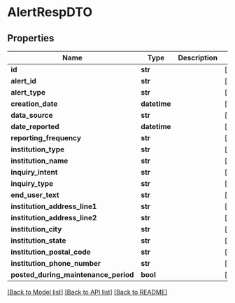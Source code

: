# AlertRespDTO


## Properties
Name | Type | Description | Notes
------------ | ------------- | ------------- | -------------
**id** | **str** |  | [optional] 
**alert_id** | **str** |  | [optional] 
**alert_type** | **str** |  | [optional] 
**creation_date** | **datetime** |  | [optional] 
**data_source** | **str** |  | [optional] 
**date_reported** | **datetime** |  | [optional] 
**reporting_frequency** | **str** |  | [optional] 
**institution_type** | **str** |  | [optional] 
**institution_name** | **str** |  | [optional] 
**inquiry_intent** | **str** |  | [optional] 
**inquiry_type** | **str** |  | [optional] 
**end_user_text** | **str** |  | [optional] 
**institution_address_line1** | **str** |  | [optional] 
**institution_address_line2** | **str** |  | [optional] 
**institution_city** | **str** |  | [optional] 
**institution_state** | **str** |  | [optional] 
**institution_postal_code** | **str** |  | [optional] 
**institution_phone_number** | **str** |  | [optional] 
**posted_during_maintenance_period** | **bool** |  | [optional] 

[[Back to Model list]](../README.md#documentation-for-models) [[Back to API list]](../README.md#documentation-for-api-endpoints) [[Back to README]](../README.md)


